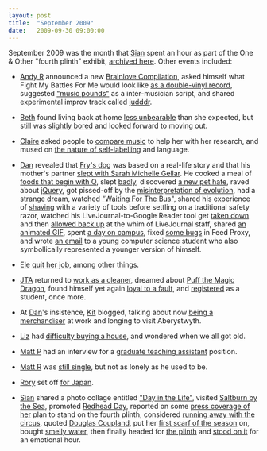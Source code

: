 ```yaml
---
layout: post
title:  "September 2009"
date:   2009-09-30 09:00:00
---
```


September 2009 was the month that [Sian][sian] spent an hour as part of the One & Other "fourth plinth" exhibit, [archived here](http://www.webarchive.org.uk/wayback/archive/20100223122936/http://www.oneandother.co.uk/participants/Sian). Other events included:

* [Andy R][andy-r] announced a new [Brainlove Compilation](http://paganwandererlu.wordpress.com/2009/09/02/new-brainlove-compilation/), asked himself what Fight My Battles For Me would look like [as a double-vinyl record](http://paganwandererlu.wordpress.com/2009/09/09/if-fmbfm-was-a-double-vinyl-record/), suggested ["music pounds"](http://paganwandererlu.wordpress.com/2009/09/17/music-pounds/) as a inter-musician script, and shared experimental improv track called [judddr](http://paganwandererlu.wordpress.com/2009/09/26/judddr/).

* [Beth][beth] found living back at home [less unbearable](http://littlegreenbeth.livejournal.com/31238.html) than she expected, but still was [slightly bored](http://littlegreenbeth.livejournal.com/31634.html) and looked forward to moving out.

* [Claire][claire] asked people to [compare music](http://nowebsite.co.uk/blog/2009/09/compare-music/) to help her with her research, and mused on [the nature of self-labelling](http://nowebsite.co.uk/blog/2009/09/what-do-we-do-about-labels/) and language.

* [Dan][dan] revealed that [Fry's dog](http://www.scatmania.org/2009/09/01/frys-dog/) was based on a real-life story and that his mother's partner [slept with Sarah Michelle Gellar](http://www.scatmania.org/2009/09/01/my-mums-partner-slept-with-sarah-michelle-gellar/). He cooked a meal of [foods that begin with Q](http://www.scatmania.org/2009/09/09/foods-that-begin-with-the-letter-q/), slept [badly](http://www.scatmania.org/2009/09/10/uncommon/), discovered [a new pet hate](http://www.scatmania.org/2009/09/11/my-new-pet-hate/), raved about [jQuery](http://www.scatmania.org/2009/09/12/jquery/), got pissed-off by the [misinterpretation of evolution](http://www.scatmania.org/2009/09/13/not-evolution/), had a [strange dream](http://www.scatmania.org/2009/09/14/keeping-me-up/), watched ["Waiting For The Bus"](http://www.scatmania.org/2009/09/15/waiting-for-the-bus/), shared his experience of [shaving](http://www.scatmania.org/2009/09/18/open-source-shaving/) with a variety of tools before settling on a traditional safety razor, watched his LiveJournal-to-Google Reader tool get [taken down](http://www.scatmania.org/2009/09/18/livejournal-to-google-reader-down/) and then [allowed back up](http://www.scatmania.org/2009/09/20/livejournal-to-google-reader-back-up/) at the whim of LiveJournal staff, shared [an animated GIF](http://www.scatmania.org/2009/09/25/too-busy-to-blog/), spent [a day on campus](http://www.scatmania.org/2009/09/27/a-day-on-campus/), fixed [some bugs](http://www.scatmania.org/2009/09/30/feed-proxy-bug-fixes/) in Feed Proxy, and wrote [an email](http://www.scatmania.org/2009/09/30/your-experience-may-differ/) to a young computer science student who also symbollically represented a younger version of himself.

* [Ele][ele] [quit her job](http://ele-is-crazy.livejournal.com/7946.html), among other things.

* [JTA][jta] returned to [work as a cleaner](http://blog.electricquaker.co.uk/2009/09/08/451/), dreamed about [Puff the Magic Dragon](http://blog.electricquaker.co.uk/2009/09/17/reasons-why-its-bad-to-sleep-with-the-radio-on/), found himself yet again [loyal to a fault](http://blog.electricquaker.co.uk/2009/09/27/inspector/), and [registered](http://blog.electricquaker.co.uk/2009/09/29/freshers-week-again/) as a student, once more.

* At [Dan][dan]'s insistence, [Kit][kit] blogged, talking about now [being a merchandiser](http://reaperkit.wordpress.com/2009/09/21/being-prodded-by-dan/) at work and longing to visit Aberystwyth.

* [Liz][liz] had [difficulty buying a house](http://norasdollhouse.livejournal.com/106131.html), and wondered when we all got old.

* [Matt P][matt-p] had an interview for a [graduate teaching assistant](http://myzelik.livejournal.com/48594.html) position.

* [Matt R][matt-r] was [still single](http://matt-inthe-hat.livejournal.com/47680.html), but not as lonely as he used to be.

* [Rory][rory] set off [for Japan](http://razinaber.livejournal.com/108025.html).

* [Sian][sian] shared a photo collage entitled ["Day in the Life"](http://elgingerbread.wordpress.com/2009/09/01/day-in-the-life/), visited [Saltburn by the Sea](http://elgingerbread.wordpress.com/2009/09/08/saltburn-by-the-sea/), promoted [Redhead Day](http://elgingerbread.wordpress.com/2009/09/11/fings-i-like-friday/), reported on some [press coverage of her](http://elgingerbread.wordpress.com/2009/09/13/press-coverage-of-me-on-the-plinth/) plan to stand on the fourth plinth, considered [running away with the circus](http://elgingerbread.wordpress.com/2009/09/15/no-fit-state-circus/), quoted [Douglas Coupland](http://elgingerbread.wordpress.com/2009/09/17/confused/), put her [first scarf of the season](http://elgingerbread.wordpress.com/2009/09/21/ah-autumn/) on, bought [smelly water](http://elgingerbread.wordpress.com/2009/09/24/marketing/), then finally headed for [the plinth](http://elgingerbread.wordpress.com/2009/09/27/plinthwards/) and [stood on it](http://elgingerbread.wordpress.com/2009/09/28/224/) for an emotional hour.


[adam-g]:  http://strokeyadam.livejournal.com/
[adam-w]:  http://www.ad-space.org.uk/
[andy-k]:  http://theguidemark3.livejournal.com/
[andy-r]:  http://selfdoubtgun.wordpress.com/
[beth]:    http://littlegreenbeth.livejournal.com/
[bryn]:    http://randomlyevil.org.uk/
[claire]:  http://nowebsite.co.uk/blog/
[dan]:     http://www.scatmania.org/
[ele]:     http://ele-is-crazy.livejournal.com/
[fiona]:   http://fionafish.wordpress.com/
[hayley]:  http://leelee1983.livejournal.com/
[jen]:     http://scleip.livejournal.com/
[jimmy]:   http://vikingjim.livejournal.com/
[jta]:     http://blog.electricquaker.co.uk/
[kit]:     http://reaperkit.wordpress.com/
[liz]:     http://norasdollhouse.livejournal.com/
[malbo21]: http://malbo21.wordpress.com/
[matt-p]:  http://myzelik.livejournal.com/
[matt-r]:  http://matt-inthe-hat.livejournal.com/
[paul]:    http://blog.pacifist.co.uk/
[penny]:   http://thepennyfaerie.livejournal.com/
[pete]:    http://loonybin345.livejournal.com/
[rory]:    http://razinaber.livejournal.com/
[ruth]:    http://fleeblewidget.co.uk/
[sarah]:   http://starlight-sarah.livejournal.com/
[sian]:    http://elgingerbread.wordpress.com/
